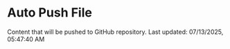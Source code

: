 # Auto Push File

Content that will be pushed to GitHub repository.
Last updated: 07/13/2025, 05:47:40 AM